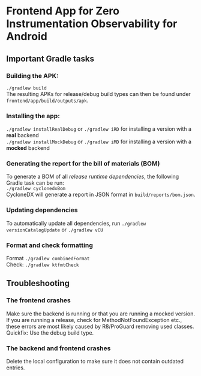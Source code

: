 <!--
SPDX-FileCopyrightText: 2024 Luca Bretting <luca.bretting@fau.de>

SPDX-License-Identifier: MIT
-->

# Frontend App for Zero Instrumentation Observability for Android

## Important Gradle tasks
### Building the APK:
`./gradlew build` <br/>
The resulting APKs for release/debug build types can then be found under `frontend/app/build/outputs/apk`.

### Installing the app:
`./gradlew installRealDebug` or `./gradlew iRD` for installing a version with a **real** backend <br/>
`./gradlew installMockDebug` or `./gradlew iMD` for installing a version with a **mocked** backend <br/>

### Generating the report for the bill of materials (BOM)
To generate a BOM of all *release runtime dependencies*, the following Gradle task can be run: <br/>
`./gradlew cyclonedxBom` <br/>
CycloneDX will generate a report in JSON format in `build/reports/bom.json`.

### Updating dependencies
To automatically update all dependencies, run
`./gradlew versionCatalogUpdate` or `./gradlew vCU`

### Format and check formatting
Format `./gradlew combinedFormat` <br/>
Check: `./gradlew ktfmtCheck`

## Troubleshooting
### The frontend crashes
Make sure the backend is running or that you are running a mocked version.
If you are running a release, check for MethodNotFoundException etc., these errors are most likely
caused by R8/ProGuard removing used classes.  
Quickfix: Use the debug build type.

### The backend and frontend crashes
Delete the local configuration to make sure it does not contain outdated entries.